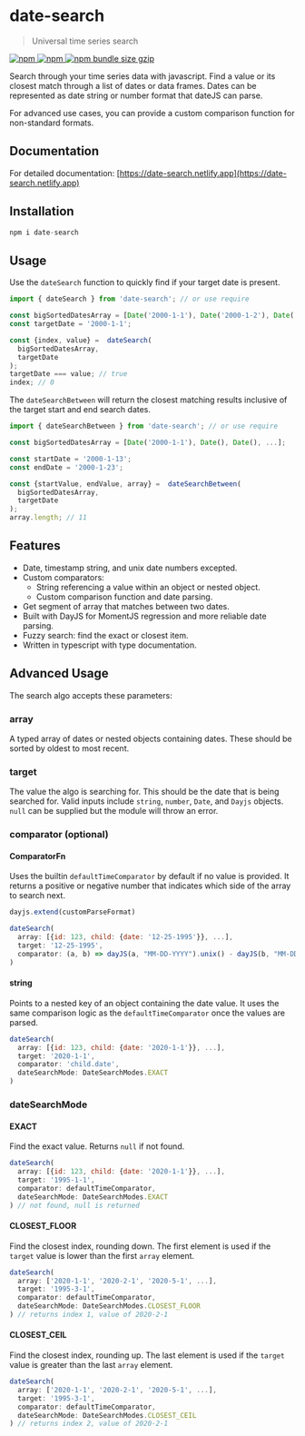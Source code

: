 # date-search

> Universal time series search

[
![npm](https://img.shields.io/npm/v/date-search?color=red)
![npm](https://img.shields.io/npm/dw/date-search)
![npm bundle size gzip](https://img.shields.io/bundlephobia/minzip/date-search?label=gzip)
](https://www.npmjs.com/package/date-search)

Search through your time series data with javascript. Find a value or its closest match through a list of dates or data frames. Dates can be represented as date string or number format that dateJS can parse.

For advanced use cases, you can provide a custom comparison function for non-standard formats.

## Documentation

For detailed documentation: [https://date-search.netlify.app](https://date-search.netlify.app)

## Installation

```js
npm i date-search
```

## Usage

Use the `dateSearch` function to quickly find if your target date is present.

```js
import { dateSearch } from 'date-search'; // or use require

const bigSortedDatesArray = [Date('2000-1-1'), Date('2000-1-2'), Date('2000-1-3')];
const targetDate = '2000-1-1';

const {index, value} =  dateSearch(
  bigSortedDatesArray,
  targetDate
);
targetDate === value; // true
index; // 0

```

The `dateSearchBetween` will return the closest matching results inclusive of the target start and end search dates.

```js
import { dateSearchBetween } from 'date-search'; // or use require

const bigSortedDatesArray = [Date('2000-1-1'), Date(), Date(), ...];

const startDate = '2000-1-13';
const endDate = '2000-1-23';

const {startValue, endValue, array} =  dateSearchBetween(
  bigSortedDatesArray,
  targetDate
);
array.length; // 11

```

## Features

- Date, timestamp string, and unix date numbers excepted.
- Custom comparators:
  - String referencing a value within an object or nested object.
  - Custom comparison function and date parsing.
- Get segment of array that matches between two dates.
- Built with DayJS for MomentJS regression and more reliable date parsing.
- Fuzzy search: find the exact or closest item.
- Written in typescript with type documentation.

## Advanced Usage

The search algo accepts these parameters:

### array

A typed array of dates or nested objects containing dates. These should be sorted by oldest to most recent.

### target

The value the algo is searching for. This should be the date that is being searched for. Valid inputs include `string`, `number`, `Date`, and `Dayjs` objects. `null` can be supplied but the module will throw an error.

### comparator (optional)

#### ComparatorFn

Uses the builtin `defaultTimeComparator` by default if no value is provided. It returns a positive or negative number that indicates which side of the array to search next.

```js
dayjs.extend(customParseFormat)

dateSearch(
  array: [{id: 123, child: {date: '12-25-1995'}}, ...],
  target: '12-25-1995',
  comparator: (a, b) => dayJS(a, "MM-DD-YYYY").unix() - dayJS(b, "MM-DD-YYYY").unix(),
)
```

#### string

Points to a nested key of an object containing the date value. It uses the same comparison logic as the `defaultTimeComparator` once the values are parsed.

```js
dateSearch(
  array: [{id: 123, child: {date: '2020-1-1'}}, ...],
  target: '2020-1-1',
  comparator: 'child.date',
  dateSearchMode: DateSearchModes.EXACT
)
```

### dateSearchMode

#### EXACT

Find the exact value. Returns `null` if not found.

```js
dateSearch(
  array: [{id: 123, child: {date: '2020-1-1'}}, ...],
  target: '1995-1-1',
  comparator: defaultTimeComparator,
  dateSearchMode: DateSearchModes.EXACT
) // not found, null is returned
```

#### CLOSEST_FLOOR

Find the closest index, rounding down. The first element is used if the `target` value is lower than the first `array` element.

```js
dateSearch(
  array: ['2020-1-1', '2020-2-1', '2020-5-1', ...],
  target: '1995-3-1',
  comparator: defaultTimeComparator,
  dateSearchMode: DateSearchModes.CLOSEST_FLOOR
) // returns index 1, value of 2020-2-1
```

#### CLOSEST_CEIL

Find the closest index, rounding up. The last element is used if the `target` value is greater than the last `array` element.

```js
dateSearch(
  array: ['2020-1-1', '2020-2-1', '2020-5-1', ...],
  target: '1995-3-1',
  comparator: defaultTimeComparator,
  dateSearchMode: DateSearchModes.CLOSEST_CEIL
) // returns index 2, value of 2020-2-1
```
